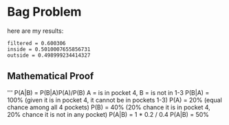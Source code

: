 # Bag Problem

here are my results:
```
filtered = 0.600306
inside = 0.5010007655856731
outside = 0.498999234414327
```

## Mathematical Proof
'''
P(A|B) = P(B|A)P(A)/P(B)
A = is in pocket 4, B = is not in 1-3
P(B|A) = 100% (given it is in pocket 4, it cannot be in pockets 1-3)
P(A) = 20% (equal chance among all 4 pockets)
P(B) = 40% (20% chance it is in pocket 4, 20% chance it is not in any pocket)
P(A|B) = 1 * 0.2 / 0.4
P(A|B) = 50%
